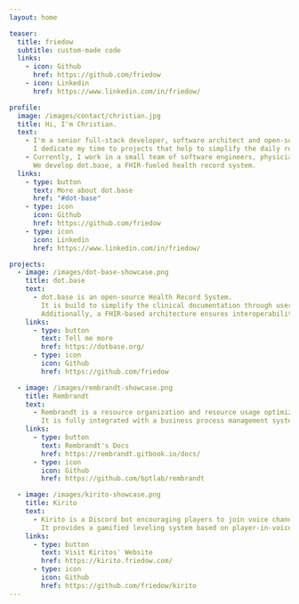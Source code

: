 ```yaml
---
layout: home

teaser:
  title: friedow
  subtitle: custom-made code
  links:
    - icon: Github
      href: https://github.com/friedow
    - icon: Linkedin
      href: https://www.linkedin.com/in/friedow/

profile:
  image: /images/contact/christian.jpg
  title: Hi, I'm Christian.
  text:
    - I'm a senior full-stack developer, software architect and open-source contributor located in Berlin, Germany.
      I dedicate my time to projects that help to simplify the daily routine of others.
    - Currently, I work in a small team of software engineers, physicians and researchers at Charité – Universitätsmedizin Berlin.
      We develop dot.base, a FHIR-fueled health record system.
  links:
    - type: button
      text: More about dot.base
      href: "#dot-base"
    - type: icon
      icon: Github
      href: https://github.com/friedow
    - type: icon
      icon: Linkedin
      href: https://www.linkedin.com/in/friedow/

projects:
  - image: /images/dot-base-showcase.png
    title: dot.base
    text:
      - dot.base is an open-source Health Record System.
        It is build to simplify the clinical documentation through user centric design.
        Additionally, a FHIR-based architecture ensures interoperability.
    links:
      - type: button
        text: Tell me more
        href: https://dotbase.org/
      - type: icon
        icon: Github
        href: https://github.com/friedow

  - image: /images/rembrandt-showcase.png
    title: Rembrandt
    text:
      - Rembrandt is a resource organization and resource usage optimization plattform.
        It is fully integrated with a business process management system and features a bring your own code system utilizing docker containers.
    links:
      - type: button
        text: Rembrandt's Docs
        href: https://rembrandt.gitbook.io/docs/
      - type: icon
        icon: Github
        href: https://github.com/bptlab/rembrandt

  - image: /images/kirito-showcase.png
    title: Kirito
    text:
      - Kirito is a Discord bot encouraging players to join voice channels on Discord Servers.
        It provides a gamified leveling system based on player-in-voice time.
    links:
      - type: button
        text: Visit Kiritos' Website
        href: https://kirito.friedow.com/
      - type: icon
        icon: Github
        href: https://github.com/friedow/kirito
---
```


